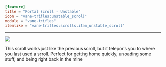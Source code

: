 ```toml
[feature]
title = "Portal Scroll - Unstable"
icon = "vane-trifles:unstable_scroll"
module = "vane-trifles"
itemlike = "vane-trifles:scrolls.item_unstable_scroll"
```
---
![](images/portal_scroll_unstable.png)

This scroll works just like the previous scroll, but it teleports you to where you last used a scroll. Perfect for getting home quickly, unloading some stuff, and being right back in the mine.
